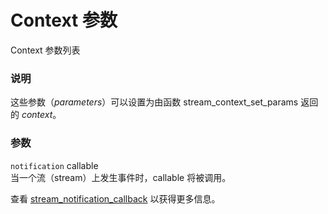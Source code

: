 Context 参数
============

Context 参数列表

### 说明

这些参数（*parameters*）可以设置为由函数 <span
class="function">stream\_context\_set\_params</span> 返回的 *context*。

### 参数

`notification` <span class="type">callable</span>  
当一个流（stream）上发生事件时，<span class="type">callable</span>
将被调用。

查看
<a href="/ref/stream.html#stream_notification_callback" class="link">stream_notification_callback</a>
以获得更多信息。
